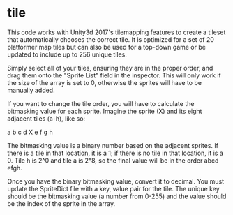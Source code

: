 # tile

This code works with Unity3d 2017's tilemapping features to create a tileset that automatically chooses the correct tile.
It is optimized for a set of 20 platformer map tiles but can also be used for a top-down game or be updated to include up to 256 unique tiles.

Simply select all of your tiles, ensuring they are in the proper order, and drag them onto the "Sprite List" field in the inspector. This will only work if the size of the array is set to 0, otherwise the sprites will have to be manually added.

If you want to change the tile order, you will have to calculate the bitmasking value for each sprite. Imagine the sprite (X) and its eight adjacent tiles (a-h), like so:

a b c
d X e
f g h

The bitmasking value is a binary number based on the adjacent sprites. If there is a tile in that location, it is a 1; if there is no tile in that location, it is a 0. Tile h is 2^0 and tile a is 2^8, so the final value will be in the order abcd efgh.

Once you have the binary bitmasking value, convert it to decimal. You must update the SpriteDict file with a key, value pair for the tile. The unique key should be the bitmasking value (a number from 0-255) and the value should be the index of the sprite in the array.
